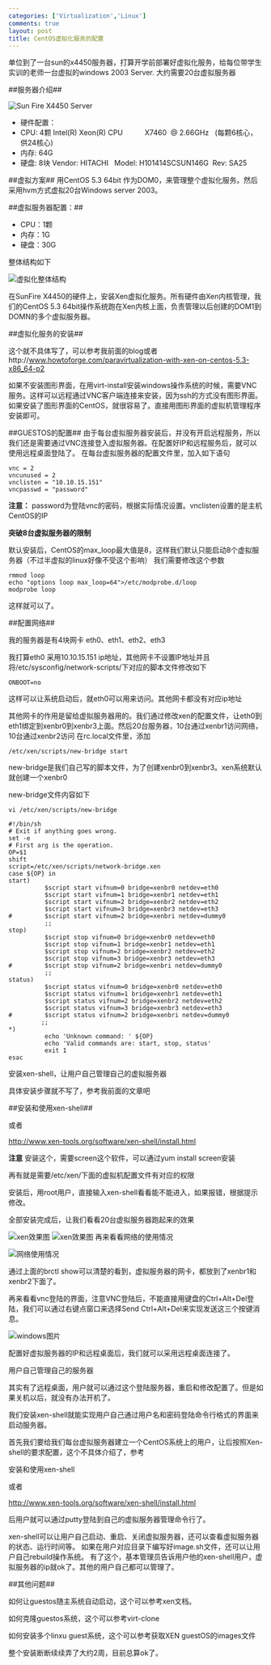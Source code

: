 ```yaml
--- 
categories: ['Virtualization','Linux']
comments: true
layout: post
title: CentOS虚拟化服务的配置
---
```

单位到了一台sun的x4450服务器，打算开学前部署好虚拟化服务，给每位带学生实训的老师一台虚拟的windows 2003 Server. 大约需要20台虚拟服务器

##服务器介绍##

![Sun Fire X4450 Server](http://farm9.staticflickr.com/8390/8509308054_d3488a134d_z.jpg)

* 硬件配置：
* CPU: 4颗 Intel(R) Xeon(R) CPU           X7460  @ 2.66GHz   (每颗6核心，供24核心)
* 内存: 64G
* 硬盘: 8块 Vendor: HITACHI   Model: H101414SCSUN146G  Rev: SA25

##虚拟方案##
用CentOS 5.3 64bit 作为DOM0，来管理整个虚拟化服务。然后采用hvm方式虚拟20台Windows server 2003。

##虚拟服务器配置：##

* CPU：1颗
* 内存：1G
* 硬盘：30G

整体结构如下

![虚拟化整体结构](http://farm9.staticflickr.com/8243/8508488101_df918b53e0.jpg)

在SunFire X4450的硬件上，安装Xen虚拟化服务。所有硬件由Xen内核管理，我们的CentOS 5.3 64bit操作系统跑在Xen内核上面，负责管理以后创建的DOM1到DOMN的多个虚拟服务器。

##虚拟化服务的安装##

这个就不具体写了，可以参考我前面的blog或者http://www.howtoforge.com/paravirtualization-with-xen-on-centos-5.3-x86_64-p2

如果不安装图形界面，在用virt-install安装windows操作系统的时候，需要VNC服务。这样可以远程通过VNC客户端连接来安装，因为ssh的方式没有图形界面。
如果安装了图形界面的CentOS，就很容易了。直接用图形界面的虚拟机管理程序安装即可。

##GUESTOS的配置##
由于每台虚拟服务器安装后，并没有开启远程服务，所以我们还是需要通过VNC连接登入虚拟服务器。在配置好IP和远程服务后，就可以使用远程桌面登陆了。
在每台虚拟服务器的配置文件里，加入如下语句
```
vnc = 2
vncunused = 2
vnclisten = "10.10.15.151"
vncpasswd = "password" 
```
**注意：** password为登陆vnc的密码，根据实际情况设置。vnclisten设置的是主机CentOS的IP 

**突破8台虚拟服务器的限制**
 
默认安装后，CentOS的max_loop最大值是8，这样我们默认只能启动8个虚拟服务器（不过半虚拟的linux好像不受这个影响）
我们需要修改这个参数
``` 
rmmod loop 
echo "options loop max_loop=64">/etc/modprobe.d/loop 
modprobe loop 
```
这样就可以了。

##配置网络##

我的服务器是有4块网卡 eth0、eth1、eth2、eth3

我打算eth0 采用10.10.15.151 ip地址，其他网卡不设置IP地址并且将/etc/sysconfig/network-scripts/下对应的脚本文件修改如下

`ONBOOT=no`
 
这样可以让系统启动后，就eth0可以用来访问。其他网卡都没有对应ip地址 

其他网卡的作用是留给虚拟服务器用的。我们通过修改xen的配置文件，让eth0到eth1绑定到xenbr0到xenbr3上面。然后20台服务器，10台通过xenbr1访问网络，10台通过xenbr2访问 
在rc.local文件里，添加 

`/etc/xen/scripts/new-bridge start`
 
new-bridge是我们自己写的脚本文件，为了创建xenbr0到xenbr3。xen系统默认就创建一个xenbr0

new-bridge文件内容如下

`vi /etc/xen/scripts/new-bridge`

```
#!/bin/sh
# Exit if anything goes wrong.
set -e 
# First arg is the operation.
OP=$1
shift 
script=/etc/xen/scripts/network-bridge.xen 
case ${OP} in
start)
          $script start vifnum=0 bridge=xenbr0 netdev=eth0
          $script start vifnum=1 bridge=xenbr1 netdev=eth1
          $script start vifnum=2 bridge=xenbr2 netdev=eth2
          $script start vifnum=3 bridge=xenbr3 netdev=eth3
#         $script start vifnum=2 bridge=xenbri netdev=dummy0
          ;; 
stop)
          $script stop vifnum=0 bridge=xenbr0 netdev=eth0
          $script stop vifnum=1 bridge=xenbr1 netdev=eth1
          $script stop vifnum=2 bridge=xenbr2 netdev=eth2
          $script stop vifnum=3 bridge=xenbr3 netdev=eth3
#         $script stop vifnum=2 bridge=xenbri netdev=dummy0
          ;; 
status)
          $script status vifnum=0 bridge=xenbr0 netdev=eth0
          $script status vifnum=1 bridge=xenbr1 netdev=eth1
          $script status vifnum=2 bridge=xenbr2 netdev=eth2
          $script status vifnum=3 bridge=xenbr3 netdev=eth3
#         $script status vifnum=2 bridge=xenbri netdev=dummy0
         ;; 
*)
          echo 'Unknown command: ' ${OP}
          echo 'Valid commands are: start, stop, status'
          exit 1
esac
```

安装xen-shell，让用户自己管理自己的虚拟服务器

具体安装步骤就不写了，参考我前面的文章吧

##安装和使用xen-shell##

或者

http://www.xen-tools.org/software/xen-shell/install.html

**注意**
安装这个，需要screen这个软件，可以通过yum install screen安装

再有就是需要/etc/xen/下面的虚拟机配置文件有对应的权限

安装后，用root用户，直接输入xen-shell看看能不能进入，如果报错，根据提示修改。

全部安装完成后，让我们看看20台虚拟服务器跑起来的效果

![xen效果图](http://farm9.staticflickr.com/8531/8509667010_2b76c157b2_z.jpg)
![xen效果图](http://farm9.staticflickr.com/8088/8508563965_7d284d04c4.jpg)
再来看看网络的使用情况

![网络使用情况](http://farm9.staticflickr.com/8111/8509671352_bd087337dd.jpg)

通过上面的brctl show可以清楚的看到，虚拟服务器的网卡，都放到了xenbr1和xenbr2下面了。

再来看看vnc登陆的界面，注意VNC登陆后，不能直接用键盘的Ctrl+Alt+Del登陆，我们可以通过右键点窗口来选择Send Ctrl+Alt+Del来实现发送这三个按键消息。

![windows图片](http://farm9.staticflickr.com/8513/8508569279_fab2c10e80_z.jpg)

配置好虚拟服务器的IP和远程桌面后，我们就可以采用远程桌面连接了。

用户自己管理自己的服务器

其实有了远程桌面，用户就可以通过这个登陆服务器，重启和修改配置了。但是如果关机以后，就没有办法开机了。

我们安装xen-shell就能实现用户自己通过用户名和密码登陆命令行格式的界面来启动服务器。

首先我们要给我们每台虚拟服务器建立一个CentOS系统上的用户，让后按照Xen-shell的要求配置，这个不具体介绍了，参考

安装和使用xen-shell

或者

http://www.xen-tools.org/software/xen-shell/install.html

后用户就可以通过putty登陆到自己的虚拟服务器管理命令行了。

xen-shell可以让用户自己启动、重启、关闭虚拟服务器，还可以查看虚拟服务器的状态、运行时间等。
如果在用户对应目录下编写好image.sh文件，还可以让用户自己rebuild操作系统。
有了这个，基本管理员告诉用户他的xen-shell用户，虚拟服务器的ip就ok了。其他的用户自己都可以管理了。

##其他问题##

如何让guestos随主系统自动启动，这个可以参考xen文档。

如何克隆guestos系统，这个可以参考virt-clone

如何安装多个linxu guest系统，这个可以参考获取XEN guestOS的images文件

整个安装断断续续弄了大约2周，目前总算ok了。
